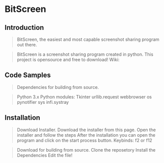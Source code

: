 # BitScreen

## Introduction

> BitScreen, the easiest and most capable screenshot sharing program out there.

> BitScreen is a screenshot sharing program created in python.
> This project is opensource and free to download!
> Wiki:

## Code Samples

> Dependencies for building from source.

> Python 3.x
> Python modules:
> Tkinter
> urllib.request
> webbrowser
> os
> pynotifier
> sys
> infi.systray

## Installation

> Download Installer.
> Download the installer from this page.
> Open the installer and follow the steps 
> After the installation you can open the program and click on the start process button.
> Keybinds: f2 or f12

> Download for building from source.
> Clone the reposetory
> Install the Dependencies
> Edit the file!

